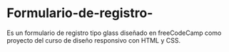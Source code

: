 # Formulario-de-registro-
Es un formulario de registro tipo glass diseñado en freeCodeCamp como proyecto del curso de diseño responsivo con HTML y CSS.
